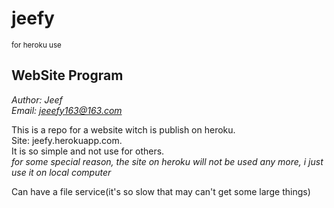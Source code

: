 # jeefy
<small>for heroku use</small>

## WebSite Program
*Author: Jeef*  
*Email: jeeefy163@163.com*

This is a repo for a website witch is publish on heroku.  
Site: jeefy.herokuapp.com.  
It is so simple and not use for others.  
*for some special reason, the site on heroku will not be used any more, i just use it on local computer*

Can have a file service(it's so slow that may can't get some large things)
